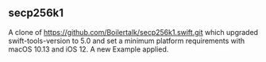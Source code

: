## secp256k1

A clone of https://github.com/Boilertalk/secp256k1.swift.git which upgraded swift-tools-version to 5.0 and set a minimum platform requirements with macOS 10.13 and iOS 12. A new Example applied.